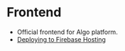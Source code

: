 # Frontend

- Official frontend for Algo platform.
- [Deploying to Firebase Hosting](https://www.youtube.com/watch?v=Bnd4IO3f2hU)
